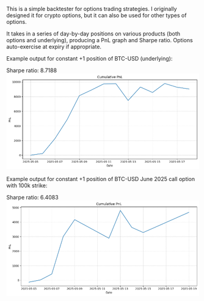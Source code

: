 This is a simple backtester for options trading strategies. I originally designed it for crypto options, but it can also be used for other types of options.

It takes in a series of day-by-day positions on various products (both options and underlying), producing a PnL graph and Sharpe ratio. Options auto-exercise at expiry if appropriate.

Example output for constant +1 position of BTC-USD (underlying):

Sharpe ratio: 8.7188
![PnL graph](BTC-USD.png)

Example output for constant +1 position of BTC-USD June 2025 call option with 100k strike:

Sharpe ratio: 6.4083
![PnL graph](BTC-27JUN25-100000-C.png)
